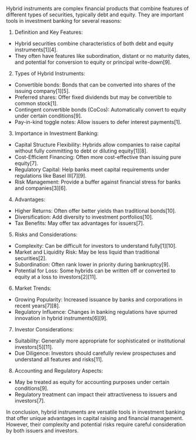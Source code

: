Hybrid instruments are complex financial products that combine features of different types of securities, typically debt and equity. They are important tools in investment banking for several reasons:

1. Definition and Key Features:
- Hybrid securities combine characteristics of both debt and equity instruments[1][4].
- They often have features like subordination, distant or no maturity dates, and potential for conversion to equity or principal write-down[9].

2. Types of Hybrid Instruments:
- Convertible bonds: Bonds that can be converted into shares of the issuing company[1][5].
- Preferred shares: Offer fixed dividends but may be convertible to common stock[1].
- Contingent convertible bonds (CoCos): Automatically convert to equity under certain conditions[9].
- Pay-in-kind toggle notes: Allow issuers to defer interest payments[1].

3. Importance in Investment Banking:
- Capital Structure Flexibility: Hybrids allow companies to raise capital without fully committing to debt or diluting equity[1][8].
- Cost-Efficient Financing: Often more cost-effective than issuing pure equity[7].
- Regulatory Capital: Help banks meet capital requirements under regulations like Basel III[7][9].
- Risk Management: Provide a buffer against financial stress for banks and companies[3][6].

4. Advantages:
- Higher Returns: Often offer better yields than traditional bonds[10].
- Diversification: Add diversity to investment portfolios[10].
- Tax Benefits: May offer tax advantages for issuers[7].

5. Risks and Considerations:
- Complexity: Can be difficult for investors to understand fully[1][10].
- Market and Liquidity Risk: May be less liquid than traditional securities[2].
- Subordination: Often rank lower in priority during bankruptcy[9].
- Potential for Loss: Some hybrids can be written off or converted to equity at a loss to investors[2][11].

6. Market Trends:
- Growing Popularity: Increased issuance by banks and corporations in recent years[7][8].
- Regulatory Influence: Changes in banking regulations have spurred innovation in hybrid instruments[6][9].

7. Investor Considerations:
- Suitability: Generally more appropriate for sophisticated or institutional investors[5][11].
- Due Diligence: Investors should carefully review prospectuses and understand all features and risks[11].

8. Accounting and Regulatory Aspects:
- May be treated as equity for accounting purposes under certain conditions[9].
- Regulatory treatment can impact their attractiveness to issuers and investors[7].

In conclusion, hybrid instruments are versatile tools in investment banking that offer unique advantages in capital raising and financial management. However, their complexity and potential risks require careful consideration by both issuers and investors.

